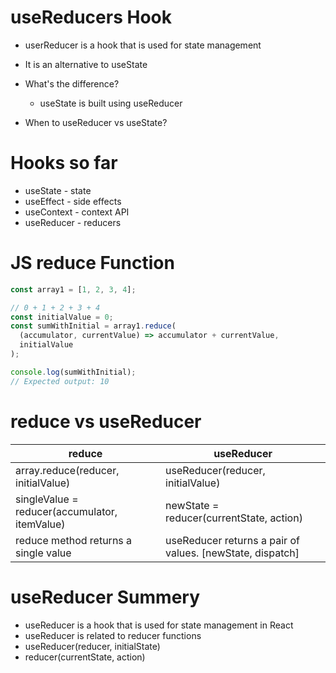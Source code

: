 # useReducers Hook

- userReducer is a hook that is used for state management

- It is an alternative to useState

- What's the difference?
  - useState is built using useReducer
- When to useReducer vs useState?

# Hooks so far

- useState - state
- useEffect - side effects
- useContext - context API
- useReducer - reducers

# JS reduce Function

```js
const array1 = [1, 2, 3, 4];

// 0 + 1 + 2 + 3 + 4
const initialValue = 0;
const sumWithInitial = array1.reduce(
  (accumulator, currentValue) => accumulator + currentValue,
  initialValue
);

console.log(sumWithInitial);
// Expected output: 10
```

# reduce vs useReducer

<table>
  <thead>
    <tr>
      <th>reduce</th>
      <th>useReducer</th>
    </tr>
   </thead>
   <tbody>
     <tr>
       <td>array.reduce(reducer, initialValue)</td>
       <td>useReducer(reducer, initialValue)</td>
     </tr>
     <tr>
       <td>singleValue = reducer(accumulator, itemValue)</td>
       <td>newState = reducer(currentState, action)</td>
     </tr>
     <tr>
       <td>reduce method returns a single value</td>
       <td>useReducer returns a pair of values. [newState, dispatch]</td>
     </tr>
  </tbody>
</table>

# useReducer Summery

- useReducer is a hook that is used for state management in React
- useReducer is related to reducer functions
- useReducer(reducer, initialState)
- reducer(currentState, action)